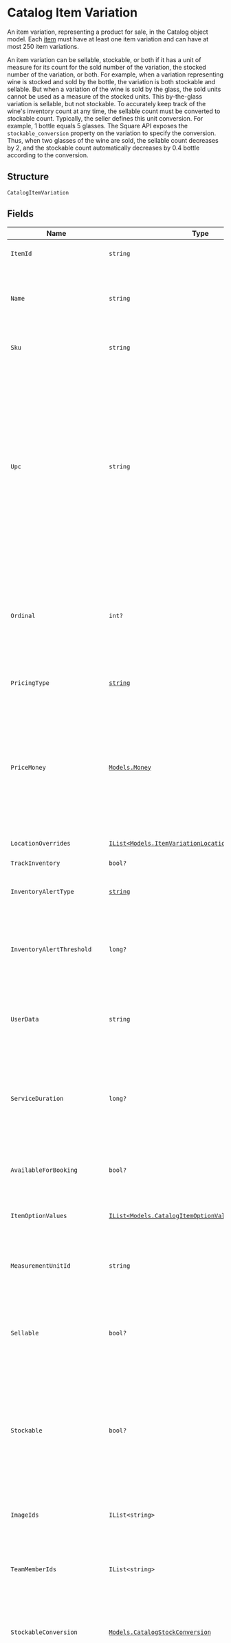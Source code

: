
# Catalog Item Variation

An item variation, representing a product for sale, in the Catalog object model. Each [item](../../doc/models/catalog-item.md) must have at least one
item variation and can have at most 250 item variations.

An item variation can be sellable, stockable, or both if it has a unit of measure for its count for the sold number of the variation, the stocked
number of the variation, or both. For example, when a variation representing wine is stocked and sold by the bottle, the variation is both
stockable and sellable. But when a variation of the wine is sold by the glass, the sold units cannot be used as a measure of the stocked units. This by-the-glass
variation is sellable, but not stockable. To accurately keep track of the wine's inventory count at any time, the sellable count must be
converted to stockable count. Typically, the seller defines this unit conversion. For example, 1 bottle equals 5 glasses. The Square API exposes
the `stockable_conversion` property on the variation to specify the conversion. Thus, when two glasses of the wine are sold, the sellable count
decreases by 2, and the stockable count automatically decreases by 0.4 bottle according to the conversion.

## Structure

`CatalogItemVariation`

## Fields

| Name | Type | Tags | Description |
|  --- | --- | --- | --- |
| `ItemId` | `string` | Optional | The ID of the `CatalogItem` associated with this item variation. |
| `Name` | `string` | Optional | The item variation's name. This is a searchable attribute for use in applicable query filters, and its value length is of Unicode code points.<br>**Constraints**: *Maximum Length*: `255` |
| `Sku` | `string` | Optional | The item variation's SKU, if any. This is a searchable attribute for use in applicable query filters. |
| `Upc` | `string` | Optional | The universal product code (UPC) of the item variation, if any. This is a searchable attribute for use in applicable query filters.<br><br>The value of this attribute should be a number of 12-14 digits long.  This restriction is enforced on the Square Seller Dashboard,<br>Square Point of Sale or Retail Point of Sale apps, where this attribute shows in the GTIN field. If a non-compliant UPC value is assigned<br>to this attribute using the API, the value is not editable on the Seller Dashboard, Square Point of Sale or Retail Point of Sale apps<br>unless it is updated to fit the expected format. |
| `Ordinal` | `int?` | Optional | The order in which this item variation should be displayed. This value is read-only. On writes, the ordinal<br>for each item variation within a parent `CatalogItem` is set according to the item variations's<br>position. On reads, the value is not guaranteed to be sequential or unique. |
| `PricingType` | [`string`](../../doc/models/catalog-pricing-type.md) | Optional | Indicates whether the price of a CatalogItemVariation should be entered manually at the time of sale. |
| `PriceMoney` | [`Models.Money`](../../doc/models/money.md) | Optional | Represents an amount of money. `Money` fields can be signed or unsigned.<br>Fields that do not explicitly define whether they are signed or unsigned are<br>considered unsigned and can only hold positive amounts. For signed fields, the<br>sign of the value indicates the purpose of the money transfer. See<br>[Working with Monetary Amounts](https://developer.squareup.com/docs/build-basics/working-with-monetary-amounts)<br>for more information. |
| `LocationOverrides` | [`IList<Models.ItemVariationLocationOverrides>`](../../doc/models/item-variation-location-overrides.md) | Optional | Per-location price and inventory overrides. |
| `TrackInventory` | `bool?` | Optional | If `true`, inventory tracking is active for the variation. |
| `InventoryAlertType` | [`string`](../../doc/models/inventory-alert-type.md) | Optional | Indicates whether Square should alert the merchant when the inventory quantity of a CatalogItemVariation is low. |
| `InventoryAlertThreshold` | `long?` | Optional | If the inventory quantity for the variation is less than or equal to this value and `inventory_alert_type`<br>is `LOW_QUANTITY`, the variation displays an alert in the merchant dashboard.<br><br>This value is always an integer. |
| `UserData` | `string` | Optional | Arbitrary user metadata to associate with the item variation. This attribute value length is of Unicode code points.<br>**Constraints**: *Maximum Length*: `255` |
| `ServiceDuration` | `long?` | Optional | If the `CatalogItem` that owns this item variation is of type<br>`APPOINTMENTS_SERVICE`, then this is the duration of the service in milliseconds. For<br>example, a 30 minute appointment would have the value `1800000`, which is equal to<br>30 (minutes) * 60 (seconds per minute) * 1000 (milliseconds per second). |
| `AvailableForBooking` | `bool?` | Optional | If the `CatalogItem` that owns this item variation is of type<br>`APPOINTMENTS_SERVICE`, a bool representing whether this service is available for booking. |
| `ItemOptionValues` | [`IList<Models.CatalogItemOptionValueForItemVariation>`](../../doc/models/catalog-item-option-value-for-item-variation.md) | Optional | List of item option values associated with this item variation. Listed<br>in the same order as the item options of the parent item. |
| `MeasurementUnitId` | `string` | Optional | ID of the ‘CatalogMeasurementUnit’ that is used to measure the quantity<br>sold of this item variation. If left unset, the item will be sold in<br>whole quantities. |
| `Sellable` | `bool?` | Optional | Whether this variation can be sold. The inventory count of a sellable variation indicates<br>the number of units available for sale. When a variation is both stockable and sellable,<br>its sellable inventory count can be smaller than or equal to its stockable count. |
| `Stockable` | `bool?` | Optional | Whether stock is counted directly on this variation (TRUE) or only on its components (FALSE).<br>When a variation is both stockable and sellable, the inventory count of a stockable variation keeps track of the number of units of this variation in stock<br>and is not an indicator of the number of units of the variation that can be sold. |
| `ImageIds` | `IList<string>` | Optional | The IDs of images associated with this `CatalogItemVariation` instance.<br>These images will be shown to customers in Square Online Store. |
| `TeamMemberIds` | `IList<string>` | Optional | Tokens of employees that can perform the service represented by this variation. Only valid for<br>variations of type `APPOINTMENTS_SERVICE`. |
| `StockableConversion` | [`Models.CatalogStockConversion`](../../doc/models/catalog-stock-conversion.md) | Optional | Represents the rule of conversion between a stockable [CatalogItemVariation](../../doc/models/catalog-item-variation.md)<br>and a non-stockable sell-by or receive-by `CatalogItemVariation` that<br>share the same underlying stock. |
| `ItemVariationVendorInfoIds` | `IList<string>` | Optional | A list of ids of [CatalogItemVariationVendorInfo](entity:CatalogItemVariationVendorInfo) objects that<br>reference this ItemVariation. (Deprecated in favor of item_variation_vendor_infos) |

## Example (as JSON)

```json
{
  "item_id": "item_id0",
  "name": "name0",
  "sku": "sku4",
  "upc": "upc2",
  "ordinal": 80,
  "pricing_type": "FIXED_PRICING",
  "price_money": {
    "amount": 202,
    "currency": "BBD"
  },
  "location_overrides": [
    {
      "location_id": "location_id5",
      "price_money": {
        "amount": 155,
        "currency": "GYD"
      },
      "pricing_type": "VARIABLE_PRICING",
      "track_inventory": true,
      "inventory_alert_type": "LOW_QUANTITY",
      "inventory_alert_threshold": 19,
      "sold_out": true,
      "sold_out_valid_until": "sold_out_valid_until9"
    },
    {
      "location_id": "location_id6",
      "price_money": {
        "amount": 156,
        "currency": "HKD"
      },
      "pricing_type": "FIXED_PRICING",
      "track_inventory": false,
      "inventory_alert_type": "NONE",
      "inventory_alert_threshold": 20,
      "sold_out": false,
      "sold_out_valid_until": "sold_out_valid_until0"
    },
    {
      "location_id": "location_id7",
      "price_money": {
        "amount": 157,
        "currency": "HNL"
      },
      "pricing_type": "VARIABLE_PRICING",
      "track_inventory": true,
      "inventory_alert_type": "LOW_QUANTITY",
      "inventory_alert_threshold": 21,
      "sold_out": true,
      "sold_out_valid_until": "sold_out_valid_until1"
    }
  ],
  "track_inventory": false,
  "inventory_alert_type": "NONE",
  "inventory_alert_threshold": 174,
  "user_data": "user_data6",
  "service_duration": 86,
  "available_for_booking": false,
  "item_option_values": [
    {
      "item_option_id": "item_option_id1",
      "item_option_value_id": "item_option_value_id1"
    },
    {
      "item_option_id": "item_option_id2",
      "item_option_value_id": "item_option_value_id0"
    },
    {
      "item_option_id": "item_option_id3",
      "item_option_value_id": "item_option_value_id9"
    }
  ],
  "measurement_unit_id": "measurement_unit_id0",
  "sellable": false,
  "stockable": false,
  "image_ids": [
    "image_ids5",
    "image_ids6",
    "image_ids7"
  ],
  "team_member_ids": [
    "team_member_ids7",
    "team_member_ids8"
  ],
  "stockable_conversion": {
    "stockable_item_variation_id": "stockable_item_variation_id2",
    "stockable_quantity": "stockable_quantity0",
    "nonstockable_quantity": "nonstockable_quantity2"
  },
  "item_variation_vendor_info_ids": [
    "item_variation_vendor_info_ids9"
  ]
}
```

